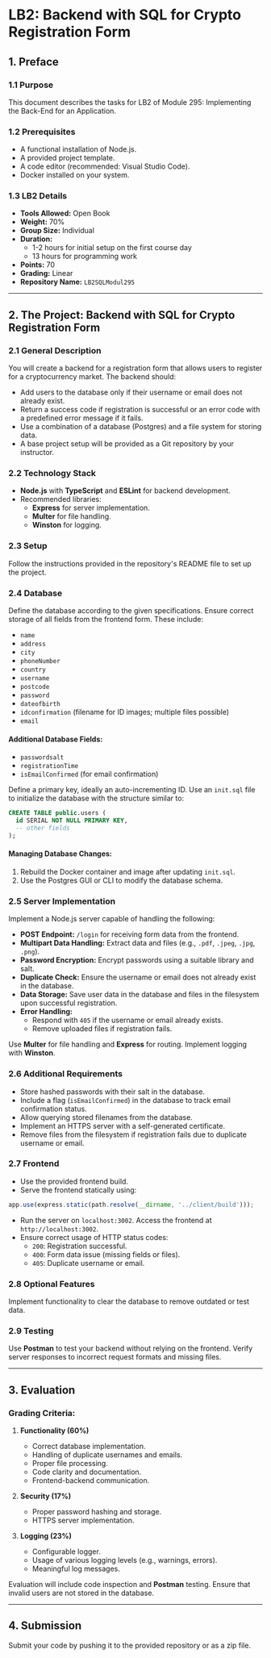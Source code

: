 # LB2: Backend with SQL for Crypto Registration Form

## 1. Preface

### 1.1 Purpose
This document describes the tasks for LB2 of Module 295: Implementing the Back-End for an Application.

### 1.2 Prerequisites
- A functional installation of Node.js.
- A provided project template.
- A code editor (recommended: Visual Studio Code).
- Docker installed on your system.

### 1.3 LB2 Details
- **Tools Allowed:** Open Book
- **Weight:** 70%
- **Group Size:** Individual
- **Duration:**
  - 1-2 hours for initial setup on the first course day
  - 13 hours for programming work
- **Points:** 70
- **Grading:** Linear
- **Repository Name:** `LB2SQLModul295`

---

## 2. The Project: Backend with SQL for Crypto Registration Form

### 2.1 General Description
You will create a backend for a registration form that allows users to register for a cryptocurrency market. The backend should:

- Add users to the database only if their username or email does not already exist.
- Return a success code if registration is successful or an error code with a predefined error message if it fails.
- Use a combination of a database (Postgres) and a file system for storing data. 
- A base project setup will be provided as a Git repository by your instructor.

### 2.2 Technology Stack
- **Node.js** with **TypeScript** and **ESLint** for backend development.
- Recommended libraries:
  - **Express** for server implementation.
  - **Multer** for file handling.
  - **Winston** for logging.

### 2.3 Setup
Follow the instructions provided in the repository's README file to set up the project.

### 2.4 Database
Define the database according to the given specifications. Ensure correct storage of all fields from the frontend form. These include:

- `name`
- `address`
- `city`
- `phoneNumber`
- `country`
- `username`
- `postcode`
- `password`
- `dateofbirth`
- `idconfirmation` (filename for ID images; multiple files possible)
- `email`

#### Additional Database Fields:
- `passwordsalt`
- `registrationTime`
- `isEmailConfirmed` (for email confirmation)

Define a primary key, ideally an auto-incrementing ID. Use an `init.sql` file to initialize the database with the structure similar to:

```sql
CREATE TABLE public.users (
  id SERIAL NOT NULL PRIMARY KEY,
  -- other fields
);
```

#### Managing Database Changes:
1. Rebuild the Docker container and image after updating `init.sql`.
2. Use the Postgres GUI or CLI to modify the database schema.

### 2.5 Server Implementation
Implement a Node.js server capable of handling the following:

- **POST Endpoint:** `/login` for receiving form data from the frontend.
- **Multipart Data Handling:** Extract data and files (e.g., `.pdf`, `.jpeg`, `.jpg`, `.png`).
- **Password Encryption:** Encrypt passwords using a suitable library and salt.
- **Duplicate Check:** Ensure the username or email does not already exist in the database.
- **Data Storage:** Save user data in the database and files in the filesystem upon successful registration.
- **Error Handling:**
  - Respond with `405` if the username or email already exists.
  - Remove uploaded files if registration fails.

Use **Multer** for file handling and **Express** for routing. Implement logging with **Winston**.

### 2.6 Additional Requirements
- Store hashed passwords with their salt in the database.
- Include a flag (`isEmailConfirmed`) in the database to track email confirmation status.
- Allow querying stored filenames from the database.
- Implement an HTTPS server with a self-generated certificate.
- Remove files from the filesystem if registration fails due to duplicate username or email.

### 2.7 Frontend
- Use the provided frontend build.
- Serve the frontend statically using:

```javascript
app.use(express.static(path.resolve(__dirname, '../client/build')));
```

- Run the server on `localhost:3002`. Access the frontend at `http://localhost:3002`.
- Ensure correct usage of HTTP status codes:
  - `200`: Registration successful.
  - `400`: Form data issue (missing fields or files).
  - `405`: Duplicate username or email.

### 2.8 Optional Features
Implement functionality to clear the database to remove outdated or test data.

### 2.9 Testing
Use **Postman** to test your backend without relying on the frontend. Verify server responses to incorrect request formats and missing files.

---

## 3. Evaluation
### Grading Criteria:
1. **Functionality (60%)**
   - Correct database implementation.
   - Handling of duplicate usernames and emails.
   - Proper file processing.
   - Code clarity and documentation.
   - Frontend-backend communication.

2. **Security (17%)**
   - Proper password hashing and storage.
   - HTTPS server implementation.

3. **Logging (23%)**
   - Configurable logger.
   - Usage of various logging levels (e.g., warnings, errors).
   - Meaningful log messages.

Evaluation will include code inspection and **Postman** testing. Ensure that invalid users are not stored in the database.

---

## 4. Submission
Submit your code by pushing it to the provided repository or as a zip file.
